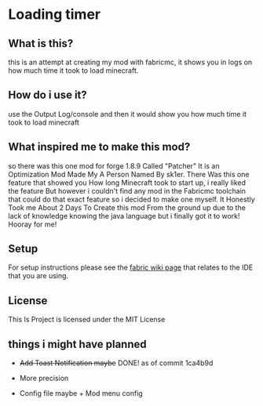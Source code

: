 # Loading timer

## What is this?

this is an attempt at creating my mod with fabricmc, it shows you in logs on how much time it took to load minecraft.

## How do i use it?

use the Output Log/console and then it would show you how much time it took to load minecraft

## What inspired me to make this mod?

so there was this one mod for forge 1.8.9 Called "Patcher" It is an Optimization Mod Made My A Person Named By sk1er. There Was this one feature that showed you How long Minecraft took to start up, i really liked the feature But however i couldn't find any mod in the Fabricmc toolchain that could do that exact feature so i decided to make one myself. It Honestly Took me About 2 Days To Create this mod From the ground up due to the lack of knowledge knowing the java language but i finally got it to work! Hooray for me!

## Setup

For setup instructions please see the [fabric wiki page](https://fabricmc.net/wiki/tutorial:setup) that relates to the IDE that you are using.

## License

This Is Project is licensed under the MIT License

## things i might have planned

- ~~Add Toast Notification maybe~~ DONE! as of commit 1ca4b9d

- More precision

- Config file maybe + Mod menu config

